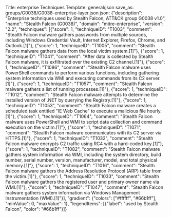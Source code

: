 Title: enterprise Techniques
Template: general/json
save_as: groups/G0038/G0038-enterprise-layer.json
json: {"description": "Enterprise techniques used by Stealth Falcon, ATT&CK group G0038 v1.0", "name": "Stealth Falcon (G0038)", "domain": "mitre-enterprise", "version": "2.2", "techniques": [{"score": 1, "techniqueID": "T1003", "comment": "Stealth Falcon malware gathers passwords from multiple sources, including Windows Credential Vault, Internet Explorer, Firefox, Chrome, and Outlook.[1]"}, {"score": 1, "techniqueID": "T1005", "comment": "Stealth Falcon malware gathers data from the local victim system.[1]"}, {"score": 1, "techniqueID": "T1041", "comment": "After data is collected by Stealth Falcon malware, it is exfiltrated over the existing C2 channel.[1]"}, {"score": 1, "techniqueID": "T1086", "comment": "Stealth Falcon malware uses PowerShell commands to perform various functions, including gathering system information via WMI and executing commands from its C2 server.[1]"}, {"score": 1, "techniqueID": "T1057", "comment": "Stealth Falcon malware gathers a list of running processes.[1]"}, {"score": 1, "techniqueID": "T1012", "comment": "Stealth Falcon malware attempts to determine the installed version of .NET by querying the Registry.[1]"}, {"score": 1, "techniqueID": "T1053", "comment": "Stealth Falcon malware creates a scheduled task entitled \"IE Web Cache\" to execute a malicious file hourly.[1]"}, {"score": 1, "techniqueID": "T1064", "comment": "Stealth Falcon malware uses PowerShell and WMI to script data collection and command execution on the victim.[1]"}, {"score": 1, "techniqueID": "T1071", "comment": "Stealth Falcon malware communicates with its C2 server via HTTPS.[1]"}, {"score": 1, "techniqueID": "T1032", "comment": "Stealth Falcon malware encrypts C2 traffic using RC4 with a hard-coded key.[1]"}, {"score": 1, "techniqueID": "T1082", "comment": "Stealth Falcon malware gathers system information via WMI, including the system directory, build number, serial number, version, manufacturer, model, and total physical memory.[1]"}, {"score": 1, "techniqueID": "T1016", "comment": "Stealth Falcon malware gathers the Address Resolution Protocol (ARP) table from the victim.[1]"}, {"score": 1, "techniqueID": "T1033", "comment": "Stealth Falcon malware gathers the registered user and primary owner name via WMI.[1]"}, {"score": 1, "techniqueID": "T1047", "comment": "Stealth Falcon malware gathers system information via Windows Management Instrumentation (WMI).[1]"}], "gradient": {"colors": ["#ffffff", "#66b1ff"], "minValue": 0, "maxValue": 1}, "legendItems": [{"label": "used by Stealth Falcon", "color": "#66b1ff"}]}
